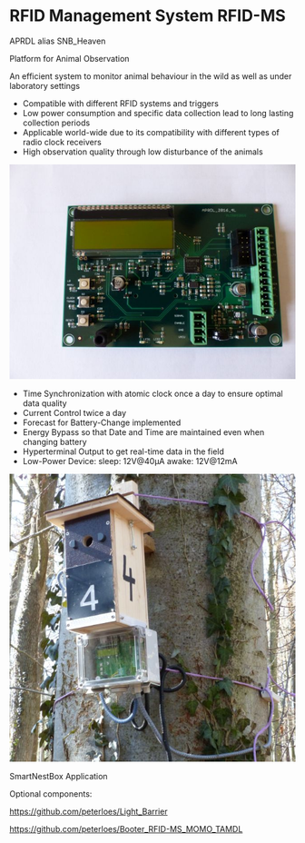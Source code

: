 ﻿# RFID Management System RFID-MS
APRDL alias SNB_Heaven

Platform for Animal Observation 

An efficient system to monitor animal behaviour in the wild
as well as under laboratory settings

-	Compatible with different RFID systems and triggers
-	Low power consumption and specific data collection lead to long lasting collection periods
-	Applicable world-wide due to its compatibility with different types of radio clock receivers 
-	High observation quality through low disturbance of the animals

![My image](https://github.com/peterloes/RFID-MS/blob/master/Getting_Started_Tutorial/2_Electronic_board.jpg)

- Time Synchronization with atomic clock once a day to ensure optimal data quality
- Current Control twice a day
- Forecast for Battery-Change implemented
- Energy Bypass so that Date and Time are maintained even when changing battery
- Hyperterminal Output to get real-time data in the field
- Low-Power Device: 
    sleep: 12V@40µA
    awake: 12V@12mA


![My image](https://github.com/peterloes/RFID-MS/blob/master/Getting_Started_Tutorial/1_SNB.JPG)

SmartNestBox Application

Optional components:

https://github.com/peterloes/Light_Barrier

https://github.com/peterloes/Booter_RFID-MS_MOMO_TAMDL
